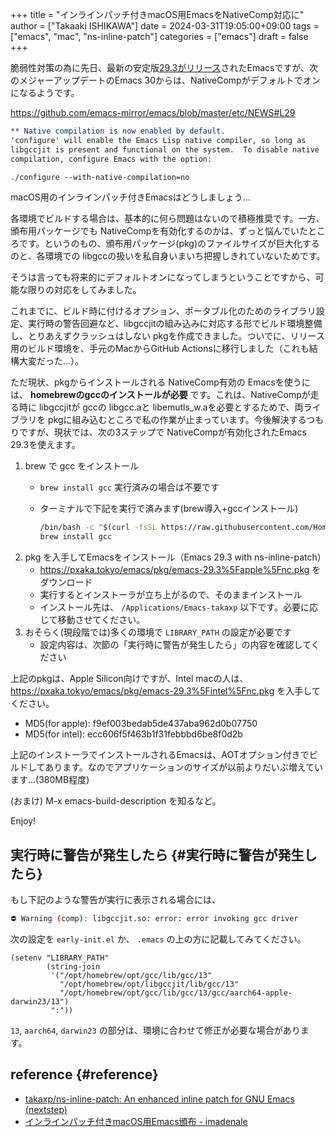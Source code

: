 +++
title = "インラインパッチ付きmacOS用EmacsをNativeComp対応に"
author = ["Takaaki ISHIKAWA"]
date = 2024-03-31T19:05:00+09:00
tags = ["emacs", "mac", "ns-inline-patch"]
categories = ["emacs"]
draft = false
+++

脆弱性対策の為に先日、最新の安定版[29.3がリリース](https://lists.gnu.org/archive/html/emacs-devel/2024-03/msg00611.html)されたEmacsですが、次のメジャーアップデートのEmacs 30からは、NativeCompがデフォルトでオンになるようです。  

<https://github.com/emacs-mirror/emacs/blob/master/etc/NEWS#L29>  

```org
** Native compilation is now enabled by default.
'configure' will enable the Emacs Lisp native compiler, so long as
libgccjit is present and functional on the system.  To disable native
compilation, configure Emacs with the option:

./configure --with-native-compilation=no
```

macOS用のインラインパッチ付きEmacsはどうしましょう...  

各環境でビルドする場合は、基本的に何ら問題はないので積極推奨です。一方、頒布用パッケージでも NativeCompを有効化するのかは、ずっと悩んでいたところです。というのもの、頒布用パッケージ(pkg)のファイルサイズが巨大化するのと、各環境での libgccの扱いを私自身いまいち把握しきれていないためです。  

そうは言っても将来的にデフォルトオンになってしまうということですから、可能な限りの対応をしてみました。  

これまでに、ビルド時に付けるオプション、ポータブル化のためのライブラリ設定、実行時の警告回避など、libgccjitの組み込みに対応する形でビルド環境整備し、とりあえずクラッシュはしない pkgを作成できました。ついでに、リリース用のビルド環境を、手元のMacからGitHub Actionsに移行しました（これも結構大変だった...）。  

ただ現状、pkgからインストールされる NativeComp有効の Emacsを使うには、 **homebrewのgccのインストールが必要** です。これは、NativeCompが走る時に libgccjitが gccの libgcc.aと libemutls\_w.aを必要とするためで、両ライブラリを pkgに組み込むところで私の作業が止まっています。今後解決するつもりですが、現状では、次の3ステップで NativeCompが有効化されたEmacs 29.3を使えます。  

1.  brew で gcc をインストール  
    -   `brew install gcc` 実行済みの場合は不要です
    -   ターミナルで下記を実行で済みます(brew導入+gccインストール)  
        
        ```sh
        /bin/bash -c "$(curl -fsSL https://raw.githubusercontent.com/Homebrew/install/master/install.sh)"
        brew install gcc
        ```
2.  pkg を入手してEmacsをインストール（Emacs 29.3 with ns-inline-patch）  
    -   <https://pxaka.tokyo/emacs/pkg/emacs-29.3%5Fapple%5Fnc.pkg> をダウンロード
    -   実行するとインストーラが立ち上がるので、そのままインストール
    -   インストール先は、 `/Applications/Emacs-takaxp` 以下です。必要に応じて移動させてください。
3.  おそらく(現段階では)多くの環境で `LIBRARY_PATH` の設定が必要です  
    -   設定内容は、次節の「実行時に警告が発生したら」の内容を確認してください

上記のpkgは、Apple Silicon向けですが、Intel macの人は、<https://pxaka.tokyo/emacs/pkg/emacs-29.3%5Fintel%5Fnc.pkg> を入手してください。  

-   MD5(for apple): f9ef003bedab5de437aba962d0b07750
-   MD5(for intel): ecc606f5f463b1f31febbbd6be8f0d2b

上記のインストーラでインストールされるEmacsは、AOTオプション付きでビルドしてあります。なのでアプリケーションのサイズが以前よりだいぶ増えています...(380MB程度)  

(おまけ) M-x emacs-build-description を知るなど。  

Enjoy!  


## 実行時に警告が発生したら {#実行時に警告が発生したら}

もし下記のような警告が実行に表示される場合には、  

```sh
⛔ Warning (comp): libgccjit.so: error: error invoking gcc driver
```

次の設定を `early-init.el` か、 `.emacs` の上の方に記載してみてください。  

```emacs-lisp
(setenv "LIBRARY_PATH"
        (string-join
         '("/opt/homebrew/opt/gcc/lib/gcc/13"
           "/opt/homebrew/opt/libgccjit/lib/gcc/13"
           "/opt/homebrew/opt/gcc/lib/gcc/13/gcc/aarch64-apple-darwin23/13")
         ":"))
```

`13`, `aarch64`, `darwin23` の部分は、環境に合わせて修正が必要な場合があります。  


## reference {#reference}

-   [takaxp/ns-inline-patch: An enhanced inline patch for GNU Emacs (nextstep)](https://github.com/takaxp/ns-inline-patch)
-   [インラインパッチ付きmacOS用Emacs頒布 - imadenale](https://pxaka.tokyo/blog/2021/0402-emacs-inline-package-dist/)
